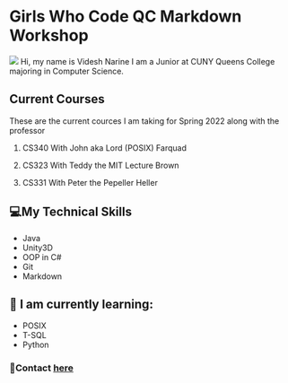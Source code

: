 # Girls Who Code QC Markdown Workshop
<img src = "https://ih1.redbubble.net/image.1156498190.4347/ur,pin_large_front,square,600x600.u3.jpg">
Hi, my name is Videsh Narine I am a Junior at CUNY Queens College majoring in Computer Science. 

## Current Courses

These are the current cources I am taking for Spring 2022 along with the professor

1. CS340 With John aka Lord (POSIX) Farquad

2. CS323 With Teddy the MIT Lecture Brown

3. CS331 With Peter the Pepeller Heller

## 💻My Technical Skills
* Java
* Unity3D
* OOP in C#
* Git
* Markdown

## 💾 I am currently learning:
* POSIX
* T-SQL
* Python

### 📨Contact [here](link)
